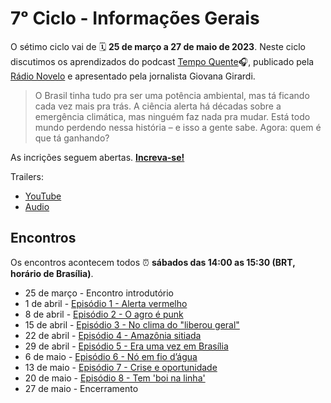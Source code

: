 # 7ᵒ Ciclo - Informações Gerais

O sétimo ciclo vai de 🗓️ **25 de março a 27 de maio de 2023**. Neste ciclo discutimos os aprendizados do podcast [Tempo Quente](https://radionovelo.com.br/originais/tempoquente/)🎧, publicado pela [Rádio Novelo](https://radionovelo.com.br/) e apresentado pela jornalista Giovana Girardi.

> O Brasil tinha tudo pra ser uma potência ambiental, mas tá ficando cada vez mais pra trás. A ciência alerta há décadas sobre a emergência climática, mas ninguém faz nada pra mudar. Está todo mundo perdendo nessa história – e isso a gente sabe. Agora: quem é que tá ganhando?

As incrições seguem abertas. **[Increva-se!][ciclo7-increva-se]**

[ciclo7-increva-se]: https://docs.google.com/forms/d/e/1FAIpQLScaqq3-xPpexCGAv-riPa69G3vlXTGqwFoh8QT5h3NqLaLPBg/viewform

Trailers:
- [YouTube](https://youtu.be/B30bF2GypJ0)
- [Audio](https://omny.fm/shows/tempo-quente/tempo-quente-trailer)

## Encontros

Os encontros acontecem todos ⏰ **sábados das 14:00 as 15:30 (BRT, horário de Brasília)**.

- 25 de março - Encontro introdutório
- 1 de abril - [Episódio 1 - Alerta vermelho](https://radionovelo.com.br/originais/tempoquente/alerta-vermelho/)
- 8 de abril - [Episódio 2 - O agro é punk](https://radionovelo.com.br/originais/tempoquente/o-agro-e-punk/)
- 15 de abril - [Episódio 3 - No clima do "liberou geral"](https://radionovelo.com.br/originais/tempoquente/)
- 22 de abril - [Episódio 4 - Amazônia sitiada](https://radionovelo.com.br/originais/tempoquente/amazonia-sitiada/)
- 29 de abril - [Episódio 5 - Era uma vez em Brasília](https://radionovelo.com.br/originais/tempoquente/era-uma-vez-em-brasilia/)
- 6 de maio - [Episódio 6 - Nó em fio d’água](https://radionovelo.com.br/originais/tempoquente/no-em-fio-dagua/)
- 13 de maio - [Episódio 7 - Crise e oportunidade](https://radionovelo.com.br/originais/tempoquente/crise-e-oportunidade/)
- 20 de maio - [Episódio 8 - Tem 'boi na linha'](https://radionovelo.com.br/originais/tempoquente/tem-boi-na-linha/)
- 27 de maio - Encerramento